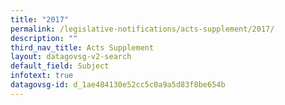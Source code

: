 ```yaml
---
title: "2017"
permalink: /legislative-notifications/acts-supplement/2017/
description: ""
third_nav_title: Acts Supplement
layout: datagovsg-v2-search
default_field: Subject
infotext: true
datagovsg-id: d_1ae484130e52cc5c0a9a5d83f8be654b
---
```

